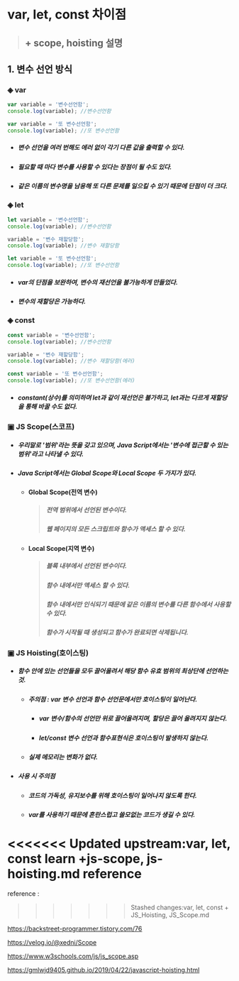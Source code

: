 # var, let, const 차이점

> ## + scope, hoisting 설명



## 1. 변수 선언 방식

### ◈ var 

```javascript
var variable = '변수선언함';
console.log(variable); //변수선언함

var variable = '또 변수선언함';
console.log(variable); //또 변수선언함
```

* ##### 변수 선언을 여러 번해도 에러 없이 각기 다른 값을 출력할 수 있다.
* ##### 필요할 때 마다 변수를 사용할 수 있다는 장점이 될 수도 있다.

* ##### 같은 이름의 변수명을 남용해 또 다른 문제를 일으킬 수 있기 때문에 단점이 더 크다.



### ◈ let

```javascript
let variable = '변수선언함';
console.log(variable); //변수선언함

variable = '변수 재할당함';
console.log(variable); //변수 재할당함

let variable = '또 변수선언함';
console.log(variable); //또 변수선언함
```

* ##### var의 단점을 보완하여, 변수의 재선언을 불가능하게 만들었다.

* ##### 변수의 재할당은 가능하다.



### ◈ const

```javascript
const variable = '변수선언함';
console.log(variable); //변수선언함

variable = '변수 재할당함';
console.log(variable); //변수 재할당함(에러)

const variable = '또 변수선언함';
console.log(variable); //또 변수선언함(에러)
```

* ##### constant(상수)를 의미하며 let과 같이 재선언은 불가하고, let과는 다르게 재할당을 통해 바꿀 수도 없다.



### ▣ JS Scope(스코프)

* ##### 우리말로 '범위'라는 뜻을 갖고 있으며, Java Script에서는 '변수에 접근할 수 있는 범위'라고 나타낼 수 있다.

* ##### Java Script에서는 Global Scope와 Local Scope 두 가지가 있다.

  * #### Global Scope(전역 변수)

    >##### 전역 범위에서 선언된 변수이다.
    >
    >##### 웹 페이지의 모든 스크립트와 함수가 액세스 할 수 있다.

  

  * #### Local Scope(지역 변수)	

    >##### 블록 내부에서 선언된 변수이다.
    >
    >##### 함수 내에서만 액세스 할 수 있다.
    >
    >##### 함수 내에서만 인식되기 때문에 같은 이름의 변수를 다른 함수에서 사용할 수 있다.
    >
    >##### 함수가 시작될 때 생성되고 함수가 완료되면 삭제됩니다.



### ▣ JS Hoisting(호이스팅)

* ##### 함수 안에 있는 선언들을 모두 끌어올려서 해당 함수 유효 범위의 최상단에 선언하는 것.
  
  * ##### 주의점 : var 변수 선언과 함수 선언문에서만 호이스팅이 일어난다.
    
    * ##### var 변수/함수의 선언만 위로 끌어올려지며, 할당은 끌어 올려지지 않는다.
    * ##### let/const 변수 선언과 함수표현식은 호이스팅이 발생하지 않는다.
  * ##### 실제 메모리는 변화가 없다.
* ##### 사용 시 주의점
  
  * ##### 코드의 가독성, 유지보수를 위해 호이스팅이 일어나지 않도록 한다.
  * ##### var를 사용하기 때문에 혼란스럽고 쓸모없는 코드가 생길 수 있다.







<<<<<<< Updated upstream:var, let, const learn +js-scope, js-hoisting.md
reference
=======
reference :
>>>>>>> Stashed changes:var, let, const + JS_Hoisting, JS_Scope.md

https://backstreet-programmer.tistory.com/76

https://velog.io/@xedni/Scope

https://www.w3schools.com/js/js_scope.asp

https://gmlwjd9405.github.io/2019/04/22/javascript-hoisting.html
